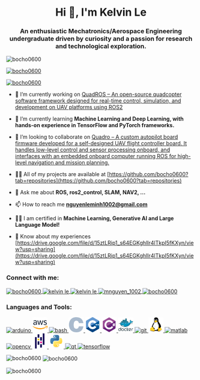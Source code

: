 <h1 align="center">Hi 👋, I'm Kelvin Le</h1>
<h3 align="center">An enthusiastic Mechatronics/Aerospace Engineering undergraduate driven by curiosity and a passion for research and technological exploration.</h3>

<p align="left"> <img src="https://komarev.com/ghpvc/?username=bocho0600&label=Profile%20views&color=0e75b6&style=flat" alt="bocho0600" /> </p>

<p align="left"> <a href="https://github.com/ryo-ma/github-profile-trophy"><img src="https://github-profile-trophy.vercel.app/?username=bocho0600" alt="bocho0600" /></a> </p>

<p align="left"> <a href="https://twitter.com/bocho0600" target="blank"><img src="https://img.shields.io/twitter/follow/bocho0600?logo=twitter&style=for-the-badge" alt="bocho0600" /></a> </p>

- 🔭 I’m currently working on [QuadROS – An open-source quadcopter software framework designed for real-time control, simulation, and development on UAV platforms using ROS2](https://github.com/bocho0600/ros2-quadro)

- 🌱 I’m currently learning **Machine Learning and Deep Learning, with hands-on experience in TensorFlow and PyTorch frameworks.**

- 👯 I’m looking to collaborate on [Quadro – A custom autopilot board firmware developed for a self-designed UAV flight controller board. It handles low-level control and sensor processing onboard, and interfaces with an embedded onboard computer running ROS for high-level navigation and mission planning.](https://github.com/bocho0600/quadro-quadcopter)

- 👨‍💻 All of my projects are available at [https://github.com/bocho0600?tab=repositories](https://github.com/bocho0600?tab=repositories)

- 💬 Ask me about **ROS, ros2_control, SLAM, NAV2, ...**

- 📫 How to reach me **nguyenleminh1002@gmail.com**

- 👨‍💻 I am certified in **Machine Learning, Generative AI and Large Language Model!**

- 📄 Know about my experiences [https://drive.google.com/file/d/15ztLRip1_s64EGKghlIr4lTkpI5fKXyn/view?usp=sharing](https://drive.google.com/file/d/15ztLRip1_s64EGKghlIr4lTkpI5fKXyn/view?usp=sharing)

<h3 align="left">Connect with me:</h3>
<p align="left">
  <a href="https://twitter.com/bocho0600" target="blank">
    <img align="center" src="https://raw.githubusercontent.com/rahuldkjain/github-profile-readme-generator/master/src/images/icons/Social/twitter.svg" alt="bocho0600" height="30" width="40" />
  </a>
  <a href="https://www.linkedin.com/in/kelvin-le-06a50b261/" target="blank">
    <img align="center" src="https://raw.githubusercontent.com/rahuldkjain/github-profile-readme-generator/master/src/images/icons/Social/linked-in-alt.svg" alt="kelvin le" height="30" width="40" />
  </a>
  <a href="https://www.facebook.com/minhnguyen10022004/" target="blank">
    <img align="center" src="https://raw.githubusercontent.com/rahuldkjain/github-profile-readme-generator/master/src/images/icons/Social/facebook.svg" alt="kelvin le" height="30" width="40" />
  </a>
  <a href="https://instagram.com/mnguyen_1002" target="blank">
    <img align="center" src="https://raw.githubusercontent.com/rahuldkjain/github-profile-readme-generator/master/src/images/icons/Social/instagram.svg" alt="mnguyen_1002" height="30" width="40" />
  </a>
  <a href="https://discord.com/users/bocho0600" target="blank">
    <img align="center" src="https://raw.githubusercontent.com/rahuldkjain/github-profile-readme-generator/master/src/images/icons/Social/discord.svg" alt="bocho0600" height="30" width="40" />
  </a>
</p>


<h3 align="left">Languages and Tools:</h3>
<p align="left"> <a href="https://www.arduino.cc/" target="_blank" rel="noreferrer"> <img src="https://cdn.worldvectorlogo.com/logos/arduino-1.svg" alt="arduino" width="40" height="40"/> </a> <a href="https://aws.amazon.com" target="_blank" rel="noreferrer"> <img src="https://raw.githubusercontent.com/devicons/devicon/master/icons/amazonwebservices/amazonwebservices-original-wordmark.svg" alt="aws" width="40" height="40"/> </a> <a href="https://www.gnu.org/software/bash/" target="_blank" rel="noreferrer"> <img src="https://www.vectorlogo.zone/logos/gnu_bash/gnu_bash-icon.svg" alt="bash" width="40" height="40"/> </a> <a href="https://www.cprogramming.com/" target="_blank" rel="noreferrer"> <img src="https://raw.githubusercontent.com/devicons/devicon/master/icons/c/c-original.svg" alt="c" width="40" height="40"/> </a> <a href="https://www.w3schools.com/cpp/" target="_blank" rel="noreferrer"> <img src="https://raw.githubusercontent.com/devicons/devicon/master/icons/cplusplus/cplusplus-original.svg" alt="cplusplus" width="40" height="40"/> </a> <a href="https://www.w3schools.com/cs/" target="_blank" rel="noreferrer"> <img src="https://raw.githubusercontent.com/devicons/devicon/master/icons/csharp/csharp-original.svg" alt="csharp" width="40" height="40"/> </a> <a href="https://www.docker.com/" target="_blank" rel="noreferrer"> <img src="https://raw.githubusercontent.com/devicons/devicon/master/icons/docker/docker-original-wordmark.svg" alt="docker" width="40" height="40"/> </a> <a href="https://git-scm.com/" target="_blank" rel="noreferrer"> <img src="https://www.vectorlogo.zone/logos/git-scm/git-scm-icon.svg" alt="git" width="40" height="40"/> </a> <a href="https://www.linux.org/" target="_blank" rel="noreferrer"> <img src="https://raw.githubusercontent.com/devicons/devicon/master/icons/linux/linux-original.svg" alt="linux" width="40" height="40"/> </a> <a href="https://www.mathworks.com/" target="_blank" rel="noreferrer"> <img src="https://upload.wikimedia.org/wikipedia/commons/2/21/Matlab_Logo.png" alt="matlab" width="40" height="40"/> </a> <a href="https://opencv.org/" target="_blank" rel="noreferrer"> <img src="https://www.vectorlogo.zone/logos/opencv/opencv-icon.svg" alt="opencv" width="40" height="40"/> </a> <a href="https://pandas.pydata.org/" target="_blank" rel="noreferrer"> <img src="https://raw.githubusercontent.com/devicons/devicon/2ae2a900d2f041da66e950e4d48052658d850630/icons/pandas/pandas-original.svg" alt="pandas" width="40" height="40"/> </a> <a href="https://www.python.org" target="_blank" rel="noreferrer"> <img src="https://raw.githubusercontent.com/devicons/devicon/master/icons/python/python-original.svg" alt="python" width="40" height="40"/> </a> <a href="https://www.qt.io/" target="_blank" rel="noreferrer"> <img src="https://upload.wikimedia.org/wikipedia/commons/0/0b/Qt_logo_2016.svg" alt="qt" width="40" height="40"/> </a> <a href="https://www.tensorflow.org" target="_blank" rel="noreferrer"> <img src="https://www.vectorlogo.zone/logos/tensorflow/tensorflow-icon.svg" alt="tensorflow" width="40" height="40"/> </a> </p>

<p><img align="left" src="https://github-readme-stats.vercel.app/api/top-langs?username=bocho0600&show_icons=true&locale=en&layout=compact" alt="bocho0600" /></p>

<p>&nbsp;<img align="center" src="https://github-readme-stats.vercel.app/api?username=bocho0600&show_icons=true&locale=en" alt="bocho0600" /></p>

<p><img align="center" src="https://github-readme-streak-stats.herokuapp.com/?user=bocho0600&" alt="bocho0600" /></p>
